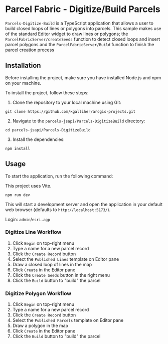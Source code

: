 # Parcel Fabric - Digitize/Build Parcels

`Parcels-Digitize-Build` is a TypeScript application that allows a user to build closed loops of lines or polygons into parcels. This sample makes use of the standard Editor widget to draw lines or polygons; the `ParcelFabricServer/createSeeds` function to detect closed loops and insert parcel polygons and the `ParcelFabricServer/Build` function to finish the parcel creation process

## Installation

Before installing the project, make sure you have installed Node.js and npm on your machine.

To install the project, follow these steps:

1. Clone the repository to your local machine using Git:

```
git clone https://github.com/kgalliher/arcgis-projects.git
```

2. Navigate to the `parcels-jsapi/Parcels-DigitizeBuild` directory:

```
cd parcels-jsapi/Parcels-DigitizeBuild
```

3. Install the dependencies:

```
npm install
```

## Usage

To start the application, run the following command:

This project uses Vite.

```
npm run dev
```

This will start a development server and open the application in your default web browser (defaults to `http://localhost:5173/`). 

Login:  `admin`/`esri.agp`

### Digitize Line Workflow
1. Click `Begin` on top-right menu
2. Type a name for a new parcel record
3. Click the `Create Record` button 
4. Select the `Published Lines` template on Editor pane
5. Draw a closed loop of lines in the map
6. Click `Create` in the Editor pane
7. Click the `Create Seeds` button in the right menu
8. Click the `Build` button to "build" the parcel

### Digitize Polygon Workflow
1. Click `Begin` on top-right menu
2. Type a name for a new parcel record
3. Click the `Create Record` button 
4. Select the `Published Parcels` template on Editor pane
5. Draw a polygon in the map
6. Click `Create` in the Editor pane
7. Click the `Build` button to "build" the parcel